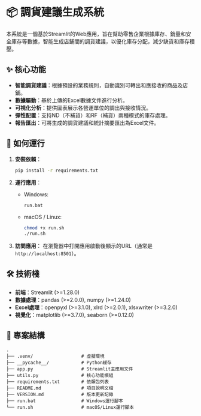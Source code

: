 # 📦 調貨建議生成系統

本系統是一個基於Streamlit的Web應用，旨在幫助零售企業根據庫存、銷量和安全庫存等數據，智能生成店鋪間的調貨建議，以優化庫存分配，減少缺貨和庫存積壓。

## ✨ 核心功能

- **智能調貨建議**：根據預設的業務規則，自動識別可轉出和應接收的商品及店鋪。
- **數據驅動**：基於上傳的Excel數據文件進行分析。
- **可視化分析**：提供圖表展示各營運單位的調出與接收情況。
- **彈性配置**：支持ND（不補貨）和RF（補貨）兩種模式的庫存處理。
- **報告匯出**：可將生成的調貨建議和統計摘要匯出為Excel文件。

## 🚀 如何運行

1.  **安裝依賴**：
    ```bash
    pip install -r requirements.txt
    ```

2.  **運行應用**：
    - Windows:
      ```bash
      run.bat
      ```
    - macOS / Linux:
      ```bash
      chmod +x run.sh
      ./run.sh
      ```

3.  **訪問應用**：
    在瀏覽器中打開應用啟動後顯示的URL（通常是 `http://localhost:8501`）。

## 🛠️ 技術棧

- **前端**：Streamlit (>=1.28.0)
- **數據處理**：pandas (>=2.0.0), numpy (>=1.24.0)
- **Excel處理**：openpyxl (>=3.1.0), xlrd (>=2.0.1), xlsxwriter (>=3.2.0)
- **視覺化**：matplotlib (>=3.7.0), seaborn (>=0.12.0)

## 📁 專案結構

```
.
├── .venv/                  # 虛擬環境
├── __pycache__/            # Python緩存
├── app.py                  # Streamlit主應用文件
├── utils.py                # 核心功能模組
├── requirements.txt        # 依賴包列表
├── README.md               # 項目說明文檔
├── VERSION.md              # 版本更新記錄
├── run.bat                 # Windows運行腳本
└── run.sh                  # macOS/Linux運行腳本
```